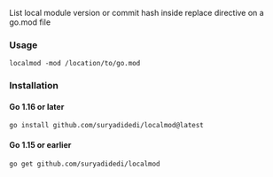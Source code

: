 
List local module version or commit hash inside replace directive on a go.mod file

### Usage
```localmod -mod /location/to/go.mod```

### Installation
#### Go 1.16 or later
```go install github.com/suryadidedi/localmod@latest```

#### Go 1.15 or earlier
```go get github.com/suryadidedi/localmod```
